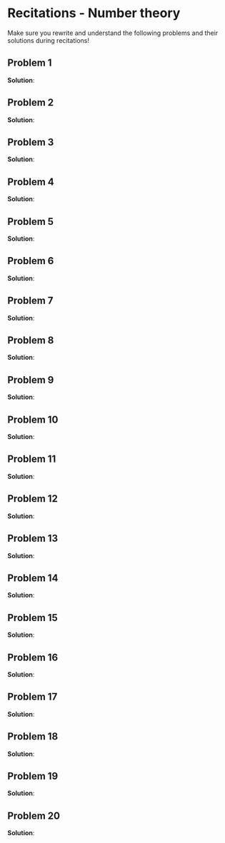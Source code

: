 # Recitations - Number theory

Make sure you rewrite and understand the following problems and 
their solutions during recitations!

## Problem 1

**Solution**:


## Problem 2

**Solution**:


## Problem 3

**Solution**:


## Problem 4

**Solution**:


## Problem 5

**Solution**:


## Problem 6

**Solution**:


## Problem 7

**Solution**:


## Problem 8

**Solution**:


## Problem 9

**Solution**:


## Problem 10

**Solution**:  


## Problem 11

**Solution**:


## Problem 12

**Solution**:


## Problem 13

**Solution**:


## Problem 14

**Solution**:


## Problem 15

**Solution**:


## Problem 16

**Solution**:


## Problem 17

**Solution**:


## Problem 18

**Solution**:


## Problem 19

**Solution**:


## Problem 20

**Solution**: